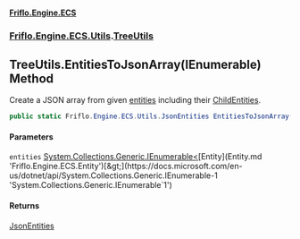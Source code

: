 #### [Friflo.Engine.ECS](index.md 'index')
### [Friflo.Engine.ECS.Utils](Friflo.Engine.ECS.Utils.md 'Friflo.Engine.ECS.Utils').[TreeUtils](TreeUtils.md 'Friflo.Engine.ECS.Utils.TreeUtils')

## TreeUtils.EntitiesToJsonArray(IEnumerable<Entity>) Method

Create a JSON array from given [entities](TreeUtils.EntitiesToJsonArray(IEnumerable_Entity_).md#Friflo.Engine.ECS.Utils.TreeUtils.EntitiesToJsonArray(System.Collections.Generic.IEnumerable_Friflo.Engine.ECS.Entity_).entities 'Friflo.Engine.ECS.Utils.TreeUtils.EntitiesToJsonArray(System.Collections.Generic.IEnumerable<Friflo.Engine.ECS.Entity>).entities') including their [ChildEntities](Entity.ChildEntities.md 'Friflo.Engine.ECS.Entity.ChildEntities').

```csharp
public static Friflo.Engine.ECS.Utils.JsonEntities EntitiesToJsonArray(System.Collections.Generic.IEnumerable<Friflo.Engine.ECS.Entity> entities);
```
#### Parameters

<a name='Friflo.Engine.ECS.Utils.TreeUtils.EntitiesToJsonArray(System.Collections.Generic.IEnumerable_Friflo.Engine.ECS.Entity_).entities'></a>

`entities` [System.Collections.Generic.IEnumerable&lt;](https://docs.microsoft.com/en-us/dotnet/api/System.Collections.Generic.IEnumerable-1 'System.Collections.Generic.IEnumerable`1')[Entity](Entity.md 'Friflo.Engine.ECS.Entity')[&gt;](https://docs.microsoft.com/en-us/dotnet/api/System.Collections.Generic.IEnumerable-1 'System.Collections.Generic.IEnumerable`1')

#### Returns
[JsonEntities](JsonEntities.md 'Friflo.Engine.ECS.Utils.JsonEntities')